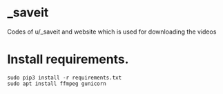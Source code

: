 # _saveit
Codes of u/_saveit and website which is used for downloading the videos
# Install requirements.
```
sudo pip3 install -r requirements.txt
sudo apt install ffmpeg gunicorn
```
